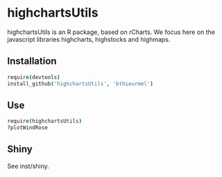 highchartsUtils
===============

highchartsUtils is an R package, based on rCharts.
We focus here on the javascript libraries highcharts, highstocks and highmaps.

Installation
------------

```coffee
require(devtools)
install_github('highchartsUtils', 'bthieurmel')
```

Use
------------

```coffee
require(highchartsUtils)
?plotWindRose

```

Shiny
------------
See inst/shiny.